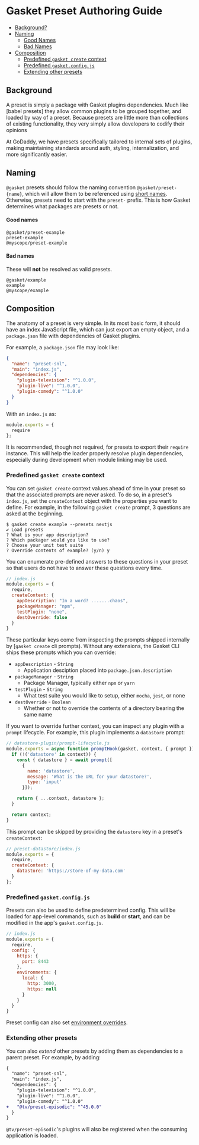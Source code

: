 # Gasket Preset Authoring Guide

* [Background?](#background)
* [Naming](#naming)
  * [Good Names](#good-names)
  * [Bad Names](#bad-names)
* [Composition](#composition)
  * [Predefined `gasket create` context](#predefined-gasket-create-context)
  * [Predefined `gasket.config.js`](#predefined-gasketconfigjs)
  * [Extending other presets](#extending-other-presets)

## Background

A preset is simply a package with Gasket plugins dependencies. Much like
[babel presets] they allow common plugins to be grouped together, and loaded by
way of a preset. Because presets are little more than collections of existing
functionality, they very simply allow developers to codify their opinions

At GoDaddy, we have presets specifically tailored to internal sets of plugins,
making maintaining standards around auth, styling, internalization, and more
significantly easier.

## Naming

`@gasket` presets should follow the naming convention `@gasket/preset-{name}`,
which will allow them to be referenced using [short names](#short-names).
Otherwise, presets need to start with the `preset-` prefix. This is how Gasket
determines what packages are presets or not.

#### Good names

```
@gasket/preset-example
preset-example
@myscope/preset-example
```

#### Bad names

These will **not** be resolved as valid presets.

```
@gasket/example
example
@myscope/example
```

## Composition

The anatomy of a preset is very simple. In its most basic form, it should have
an index JavaScript file, which can just export an empty object, and a
`package.json` file with dependencies of Gasket plugins.

For example, a `package.json` file may look like:

```json
{
  "name": "preset-snl",
  "main": "index.js",
  "dependencies": {
    "plugin-television": "^1.0.0",
    "plugin-live": "^1.0.0",
    "plugin-comedy": "^1.0.0"
  }
}
```

With an `index.js` as:

```js
module.exports = {
  require
};
```

It is recommended, though not required, for presets to export their `require`
instance. This will help the loader properly resolve plugin dependencies,
especially during development when module linking may be used.

### Predefined `gasket create` context

You can set `gasket create` context values ahead of time in your preset so that
the associated prompts are never asked. To do so, in a preset's `index.js`, set
the `createContext` object with the properties you want to define. For example,
in the following `gasket create` prompt, 3 questions are asked at the beginning.

```
$ gasket create example --presets nextjs
✔ Load presets
? What is your app description?
? Which packager would you like to use?
? Choose your unit test suite
? Override contents of example? (y/n) y
```

You can enumerate pre-defined answers to these questions in your preset so that
users do not have to answer these questions every time.

```js
// index.js
module.exports = {
  require,
  createContext: {
    appDescription: "In a word? .......chaos",
    packageManager: "npm",
    testPlugin: "none",
    destOverride: false
  }
}
```

These particular keys come from inspecting the prompts shipped internally by
[`gasket create` cli prompts). Without any extensions, the Gasket CLI ships
these prompts which you can override:

- `appDescription` - `String`
  - Application desciption placed into `package.json.description`
- `packageManager` - `String`
  - Package Manager, typically either `npm` or `yarn`
- `testPlugin` - `String`
  - What test suite you would like to setup, either `mocha`, `jest`, or none
- `destOverride` - `Boolean`
  - Whether or not to override the contents of a directory bearing the same name

If you want to override further context, you can inspect any plugin with a
`prompt` lifecycle. For example, this plugin implements a `datastore` prompt:

```js
// datastore-plugin/prompt-lifecycle.js
module.exports = async function promptHook(gasket, context, { prompt }) {
  if (!('datastore' in context)) {
    const { datastore } = await prompt([
      {
        name: 'datastore',
        message: 'What is the URL for your datastore?',
        type: 'input'
      }]);

    return { ...context, datastore };
  }

  return context;
}
```

This prompt can be skipped by providing the `datastore` key in a preset's
`createContext`:

```js
// preset-datastore/index.js
module.exports = {
  require,
  createContext: {
    datastore: 'https://store-of-my-data.com'
  }
};
```

### Predefined `gasket.config.js`

Presets can also be used to define predetermined config. This will be loaded
for app-level commands, such as **build** or **start**, and can be modified
in the app's `gasket.config.js`.

```js
// index.js
module.exports = {
  require,
  config: {
    https: {
      port: 8443
    },
    environments: {
      local: {
        http: 3000,
        https: null
      }
    }
  }
}
```

Preset config can also set [environment overrides].

### Extending other presets

You can also _extend_ other presets by adding them as dependencies to a parent
preset. For example, by adding:

```diff
{
  "name": "preset-snl",
  "main": "index.js",
  "dependencies": {
    "plugin-television": "^1.0.0",
    "plugin-live": "^1.0.0",
    "plugin-comedy": "^1.0.0"
+   "@tv/preset-episodic": "^45.0.0"
  }
}
```

`@tv/preset-episodic`'s plugins will also be registered when the consuming
application is loaded.

[babel preset]: https://babeljs.io/docs/en/presets
[`gasket create` cli prompts]: https://github.com/godaddy/gasket/blob/master/packages/gasket-cli/src/scaffold/actions/global-prompts.js
[environment overrides]: https://github.com/godaddy/gasket/blob/master/docs/guides/configuration.md#environments
